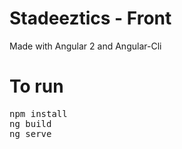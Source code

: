 # Stadeeztics - Front
Made with Angular 2 and Angular-Cli

# To run 

<pre>
npm install
ng build
ng serve
</pre>
